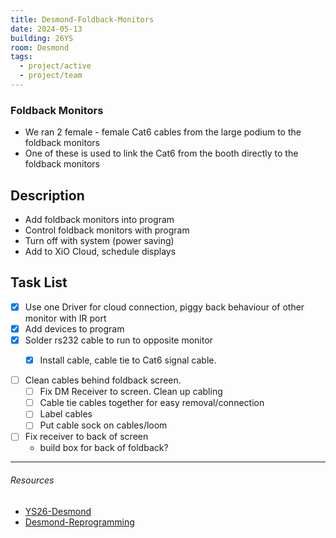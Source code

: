 ```yaml
---
title: Desmond-Foldback-Monitors
date: 2024-05-13
building: 26YS
room: Desmond
tags:
  - project/active
  - project/team
---
```

### Foldback Monitors

- We ran 2 female - female Cat6 cables from the large podium to the foldback monitors
- One of these is used to link the Cat6 from the booth directly to the foldback monitors

## Description

- Add foldback monitors into program
- Control foldback monitors with program
- Turn off with system (power saving)
- Add to XiO Cloud, schedule displays

## Task List

- [x] Use one Driver for cloud connection, piggy back behaviour of other monitor with IR port
- [x] Add devices to program
- [x] Solder rs232 cable to run to opposite monitor
	- [x] Install cable, cable tie to Cat6 signal cable.


- [ ] Clean cables behind foldback screen.
	- [ ] Fix DM Receiver to screen. Clean up cabling
	- [ ] Cable tie cables together for easy removal/connection
	- [ ] Label cables
	- [ ] Put cable sock on cables/loom
- [ ] Fix receiver to back of screen
	- build box for back of foldback?

---
###### Resources
- [YS26-Desmond](../../03-Resources/Rooms/YS26-Desmond.md)
- [Desmond-Reprogramming](Desmond-Reprogramming.md)